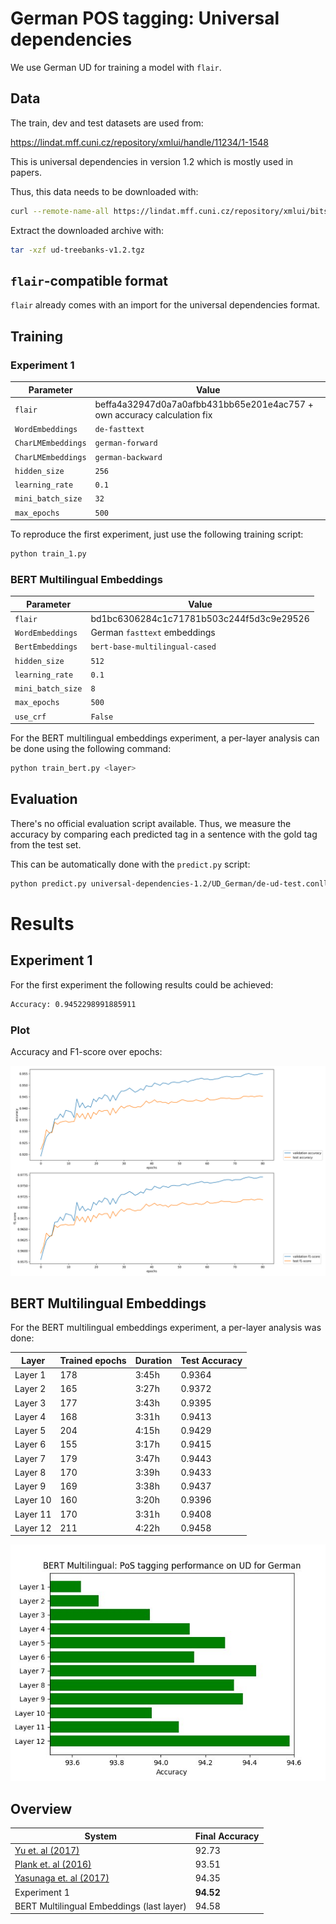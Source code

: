 # German POS tagging: Universal dependencies

We use German UD for training a model with `flair`.

## Data

The train, dev and test datasets are used from:

<https://lindat.mff.cuni.cz/repository/xmlui/handle/11234/1-1548>

This is universal dependencies in version 1.2 which is mostly used in papers.


Thus, this data needs to be downloaded with:

```bash
curl --remote-name-all https://lindat.mff.cuni.cz/repository/xmlui/bitstream/handle/11234/1-1548{/ud-treebanks-v1.2.tgz}
```

Extract the downloaded archive with:

```bash
tar -xzf ud-treebanks-v1.2.tgz
```

## `flair`-compatible format

`flair` already comes with an import for the universal dependencies format.

## Training

### Experiment 1

| Parameter              | Value
| ---------------------- | -----
| `flair`                | beffa4a32947d0a7a0afbb431bb65e201e4ac757 + own accuracy calculation fix
| `WordEmbeddings`       | `de-fasttext`
| `CharLMEmbeddings`     | `german-forward`
| `CharLMEmbeddings`     | `german-backward`
| `hidden_size`          | `256`
| `learning_rate`        | `0.1`
| `mini_batch_size`      | `32`
| `max_epochs`           | `500`

To reproduce the first experiment, just use the following training script:

```bash
python train_1.py
```

### BERT Multilingual Embeddings

| Parameter              | Value
| ---------------------- | -----
| `flair`                | bd1bc6306284c1c71781b503c244f5d3c9e29526
| `WordEmbeddings`       | German `fasttext` embeddings
| `BertEmbeddings`       | `bert-base-multilingual-cased`
| `hidden_size`          | `512`
| `learning_rate`        | `0.1`
| `mini_batch_size`      | `8`
| `max_epochs`           | `500`
| `use_crf`              | `False`

For the BERT multilingual embeddings experiment, a per-layer analysis
can be done using the following command:

```bash
python train_bert.py <layer>
```

## Evaluation

There's no official evaluation script available. Thus, we measure the
accuracy by comparing each predicted tag in a sentence with the gold tag from
the test set.

This can be automatically done with the `predict.py` script:

```bash
python predict.py universal-dependencies-1.2/UD_German/de-ud-test.conllu
```

# Results

## Experiment 1

For the first experiment the following results could be achieved:

```bash
Accuracy: 0.9452298991885911
```

### Plot

Accuracy and F1-score over epochs:

![accuracy and f1-score over epochs](training_1.png)

## BERT Multilingual Embeddings

For the BERT multilingual embeddings experiment, a per-layer analysis
was done:

| Layer    | Trained epochs | Duration | Test Accuracy
| -------- | -------------- | -------- | -------------
| Layer 1  | 178            | 3:45h    | 0.9364
| Layer 2  | 165            | 3:27h    | 0.9372
| Layer 3  | 177            | 3:43h    | 0.9395
| Layer 4  | 168            | 3:31h    | 0.9413
| Layer 5  | 204            | 4:15h    | 0.9429
| Layer 6  | 155            | 3:17h    | 0.9415
| Layer 7  | 179            | 3:47h    | 0.9443
| Layer 8  | 170            | 3:39h    | 0.9433
| Layer 9  | 169            | 3:38h    | 0.9437
| Layer 10 | 160            | 3:20h    | 0.9396
| Layer 11 | 170            | 3:31h    | 0.9408
| Layer 12 | 211            | 4:22h    | 0.9458

![BERT Multilingual Embeddings (per-layer analysis)](bert_multilingual.jpg)

## Overview

| System                                                     | Final Accuracy
| ---------------------------------------------------------- | -------------
| [Yu et. al (2017)](https://arxiv.org/abs/1706.01723)       | 92.73
| [Plank et. al (2016)](https://arxiv.org/abs/1604.05529)    | 93.51
| [Yasunaga et. al (2017)](https://arxiv.org/abs/1711.04903) | 94.35
| Experiment 1                                               | **94.52**
| BERT Multilingual Embeddings (last layer)                  | 94.58
